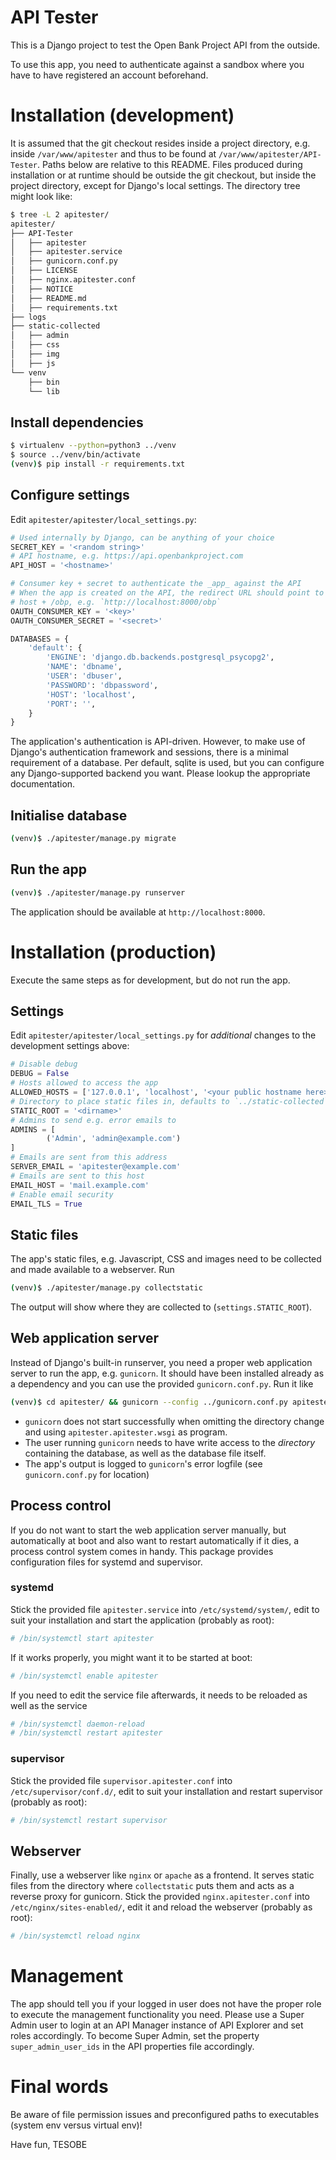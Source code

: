 # API Tester

This is a Django project to test the Open Bank Project API from the outside.

To use this app, you need to authenticate against a sandbox where you have to have registered an account beforehand.


# Installation (development)

It is assumed that the git checkout resides inside a project directory, e.g. inside `/var/www/apitester` and thus to be found at `/var/www/apitester/API-Tester`.
Paths below are relative to this README. Files produced during installation or at runtime should be outside the git checkout, but inside the project directory, except for Django's local settings. 
The directory tree might look like:

```bash
$ tree -L 2 apitester/
apitester/
├── API-Tester
│   ├── apitester
│   ├── apitester.service
│   ├── gunicorn.conf.py
│   ├── LICENSE
│   ├── nginx.apitester.conf
│   ├── NOTICE
│   ├── README.md
│   ├── requirements.txt
├── logs
├── static-collected
│   ├── admin
│   ├── css
│   ├── img
│   ├── js
└── venv
    ├── bin
    └── lib
```

## Install dependencies

```bash
$ virtualenv --python=python3 ../venv
$ source ../venv/bin/activate
(venv)$ pip install -r requirements.txt
```

## Configure settings

Edit `apitester/apitester/local_settings.py`:

```python
# Used internally by Django, can be anything of your choice
SECRET_KEY = '<random string>'
# API hostname, e.g. https://api.openbankproject.com
API_HOST = '<hostname>'

# Consumer key + secret to authenticate the _app_ against the API
# When the app is created on the API, the redirect URL should point to this
# host + /obp, e.g. `http://localhost:8000/obp`
OAUTH_CONSUMER_KEY = '<key>'
OAUTH_CONSUMER_SECRET = '<secret>'

DATABASES = {
    'default': {
        'ENGINE': 'django.db.backends.postgresql_psycopg2',
        'NAME': 'dbname',
        'USER': 'dbuser',
        'PASSWORD': 'dbpassword',
        'HOST': 'localhost',
        'PORT': '',
    }
}
```

The application's authentication is API-driven. However, to make use of Django's authentication framework and sessions, there is a minimal requirement of a database. Per default, sqlite is used, but you can configure any Django-supported backend you want. Please lookup the appropriate documentation.


## Initialise database

```bash
(venv)$ ./apitester/manage.py migrate
```

## Run the app

```bash
(venv)$ ./apitester/manage.py runserver
```

The application should be available at `http://localhost:8000`.


# Installation (production)

Execute the same steps as for development, but do not run the app.

## Settings

Edit `apitester/apitester/local_settings.py` for _additional_ changes to the development settings above:

```python
# Disable debug
DEBUG = False
# Hosts allowed to access the app
ALLOWED_HOSTS = ['127.0.0.1', 'localhost', '<your public hostname here>']
# Directory to place static files in, defaults to `../static-collected` relative to this file
STATIC_ROOT = '<dirname>'
# Admins to send e.g. error emails to
ADMINS = [
        ('Admin', 'admin@example.com')
]
# Emails are sent from this address
SERVER_EMAIL = 'apitester@example.com'
# Emails are sent to this host
EMAIL_HOST = 'mail.example.com'
# Enable email security
EMAIL_TLS = True
```

## Static files

The app's static files, e.g. Javascript, CSS and images need to be collected and made available to a webserver. Run

```bash
(venv)$ ./apitester/manage.py collectstatic
```

The output will show where they are collected to (`settings.STATIC_ROOT`).

## Web application server

Instead of Django's built-in runserver, you need a proper web application server to run the app, e.g. `gunicorn`. It should have been installed already as a dependency and you can use the provided `gunicorn.conf.py`. Run it like

```bash
(venv)$ cd apitester/ && gunicorn --config ../gunicorn.conf.py apitester.wsgi 
```

- `gunicorn` does not start successfully when omitting the directory change and using `apitester.apitester.wsgi` as program.
- The user running  `gunicorn` needs to have write access to the _directory_ containing the database, as well as the database file itself.
- The app's output is logged to `gunicorn`'s error logfile (see `gunicorn.conf.py` for location)


## Process control

If you do not want to start the web application server manually, but automatically at boot and also want to restart automatically if it dies, a process control system comes in handy. This package provides configuration files for systemd and supervisor.

### systemd

Stick the provided file `apitester.service` into `/etc/systemd/system/`, edit to suit your installation and start the application (probably as root):

```bash
# /bin/systemctl start apitester
```

If it works properly, you might want it to be started at boot:

```bash
# /bin/systemctl enable apitester
```

If you need to edit the service file afterwards, it needs to be reloaded as well as the service
```bash
# /bin/systemctl daemon-reload
# /bin/systemctl restart apitester
```


### supervisor

Stick the provided file `supervisor.apitester.conf` into `/etc/supervisor/conf.d/`, edit to suit your installation and restart supervisor (probably as root):

```bash
# /bin/systemctl restart supervisor
```

## Webserver

Finally, use a webserver like `nginx` or `apache` as a frontend. It serves static files from the directory where `collectstatic` puts them and acts as a reverse proxy for gunicorn. Stick the provided `nginx.apitester.conf` into `/etc/nginx/sites-enabled/`, edit it and reload the webserver (probably as root):

```bash
# /bin/systemctl reload nginx
```


# Management

The app should tell you if your logged in user does not have the proper role to execute the management functionality you need. Please use a Super Admin user to login at an API Manager instance of API Explorer and set roles accordingly. To become Super Admin, set the property `super_admin_user_ids` in the API properties file accordingly.



# Final words

Be aware of file permission issues and preconfigured paths to executables (system env versus virtual env)!

Have fun,
 TESOBE
